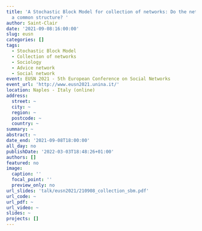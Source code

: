 ```yaml
---
title: 'A Stochastic Block Model for collection of networks: Do the networks share
  a common structure? '
author: Saint-Clair
date: '2021-09-08:16:00:00'
slug: eusn
categories: []
tags:
  - Stochastic Block Model
  - Collection of networks
  - Sociology
  - Advice network
  - Social network
event: EUSN 2021 - 5th European Conference on Social Networks
event_url: 'http://www.eusn2021.unina.it/'
location: Naples - Italy (online)
address:
  street: ~
  city: ~
  region: ~
  postcode: ~
  country: ~
summary: ~
abstract: ~
date_end: '2021-09-08T18:00:00'
all_day: no
publishDate: '2022-03-03T18:48:26+01:00'
authors: []
featured: no
image:
  caption: ''
  focal_point: ''
  preview_only: no
url_slides: 'talk/eusn2021/210908_collection_sbm.pdf'
url_code: ~
url_pdf: ~
url_video: ~
slides: ~
projects: []
---
```

